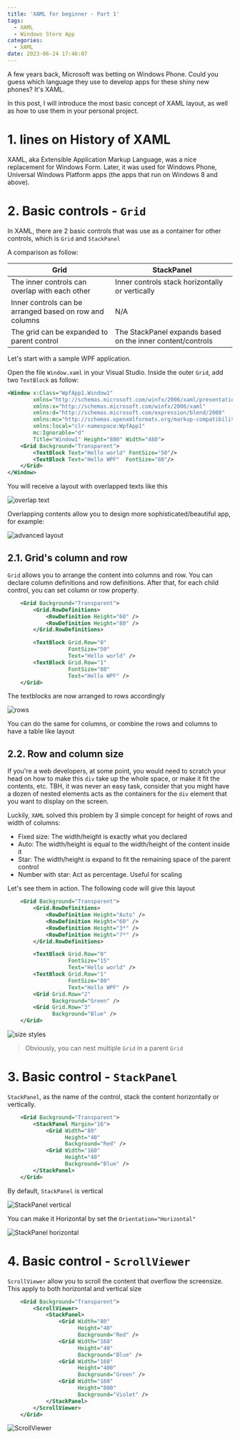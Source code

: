 ```yaml
---
title: 'XAML for beginner - Part 1'
tags:
  - XAML
  - Windows Store App
categories:
  - XAML
date: 2023-06-24 17:46:07
---
```


A few years back, Microsoft was betting on Windows Phone. Could you guess which language they use to develop apps for these shiny new phones? It's XAML. 

In this post, I will introduce the most basic concept of XAML layout, as well as how to use them in your personal project.

<!-- more -->

# 1. lines on History of XAML

XAML, aka Extensible Application Markup Language, was a nice replacement for Windows Form. Later, it was used for Windows Phone, Universal Windows Platform apps (the apps that run on Windows 8 and above).

# 2. Basic controls - `Grid`

In XAML, there are 2 basic controls that was use as a container for other controls, which is `Grid` and `StackPanel`

A comparison as follow:

| Grid                                                    | StackPanel                                                 |
|---------------------------------------------------------|------------------------------------------------------------|
| The inner controls can overlap with each other          | Inner controls stack horizontally or vertically            |
| Inner controls can be arranged based on row and columns | N/A                                                        |
| The grid can be expanded to parent control              | The StackPanel expands based on the inner content/controls |

Let's start with a sample WPF application.

Open the file `Window.xaml` in your Visual Studio. Inside the outer `Grid`, add two `TextBlock` as follow:

```xml
<Window x:Class="WpfApp1.Window1"
        xmlns="http://schemas.microsoft.com/winfx/2006/xaml/presentation"
        xmlns:x="http://schemas.microsoft.com/winfx/2006/xaml"
        xmlns:d="http://schemas.microsoft.com/expression/blend/2008"
        xmlns:mc="http://schemas.openxmlformats.org/markup-compatibility/2006"
        xmlns:local="clr-namespace:WpfApp1"
        mc:Ignorable="d"
        Title="Window1" Height="800" Width="480">
    <Grid Background="Transparent">
        <TextBlock Text="Hello world" FontSize="50"/>
        <TextBlock Text="Hello WPF"  FontSize="80"/> 
    </Grid>
</Window>
```

You will receive a layout with overlapped texts like this

![overlap text](/images/2023/06/ieNDg54OjR.png)

Overlapping contents allow you to design more sophisticated/beautiful app, for example:

![advanced layout](/images/2013/11/112213_0144_windowsphon6.png)

## 2.1. Grid's column and row

`Grid` allows you to arrange the content into columns and row. You can declare column definitions and row definitions. After that, for each child control, you can set column or row property.

```xml
    <Grid Background="Transparent">
        <Grid.RowDefinitions>
            <RowDefinition Height="60" />
            <RowDefinition Height="80" />
        </Grid.RowDefinitions>

        <TextBlock Grid.Row="0"
                   FontSize="50"
                   Text="Hello world" />
        <TextBlock Grid.Row="1"
                   FontSize="80"
                   Text="Hello WPF" />
    </Grid>
```

The textblocks are now arranged to rows accordingly

![rows](/images/2023/06/4kJL6V84m0.png)

You can do the same for columns, or combine the rows and columns to have a table like layout

## 2.2. Row and column size

If you're a web developers, at some point, you would need to scratch your head on how to make this `div` take up the whole space, or make it fit the contents, etc. TBH, it was never an easy task, consider that you might have a dozen of nested elements acts as the containers for the `div` element that you want to display on the screen.

Luckily, `XAML` solved this problem by 3 simple concept for height of rows and width of columns:

* Fixed size: The width/height is exactly what you declared
* Auto: The width/height is equal to the width/height of the content inside it
* Star: The width/height is expand to fit the remaining space of the parent control
* Number with star: Act as percentage. Useful for scaling

Let's see them in action. The following code will give this layout

```xml
    <Grid Background="Transparent">
        <Grid.RowDefinitions>
            <RowDefinition Height="Auto" />
            <RowDefinition Height="60" />
            <RowDefinition Height="3*" />
            <RowDefinition Height="7*" />
        </Grid.RowDefinitions>

        <TextBlock Grid.Row="0"
                   FontSize="15"
                   Text="Hello world" />
        <TextBlock Grid.Row="1"
                   FontSize="80"
                   Text="Hello WPF" />
        <Grid Grid.Row="2"
              Background="Green" />
        <Grid Grid.Row="3"
              Background="Blue" />
    </Grid>
```

![size styles](/images/2023/06/3.png)

> Obviously, you can nest multiple `Grid` in a parent `Grid`

# 3. Basic control - `StackPanel`

`StackPanel`, as the name of the control, stack the content horizontally or vertically.

```xml
    <Grid Background="Transparent">
        <StackPanel Margin="16">
            <Grid Width="80"
                  Height="40"
                  Background="Red" />
            <Grid Width="160"
                  Height="40"
                  Background="Blue" />
        </StackPanel>
    </Grid>
```

By default, `StackPanel` is vertical

![StackPanel vertical](/images/2023/06/4.png)

You can make it Horizontal by set the `Orientation="Horizontal"`

![StackPanel horizontal](/images/2023/06/5.png)

# 4. Basic control - `ScrollViewer`

`ScrollViewer` allow you to scroll the content that overflow the screensize. This apply to both horizontal and vertical size

```xml
    <Grid Background="Transparent">
        <ScrollViewer>
            <StackPanel>
                <Grid Width="80"
                      Height="40"
                      Background="Red" />
                <Grid Width="160"
                      Height="40"
                      Background="Blue" />
                <Grid Width="160"
                      Height="400"
                      Background="Green" />
                <Grid Width="160"
                      Height="800"
                      Background="Violet" />
            </StackPanel>
        </ScrollViewer>
    </Grid>
```

![ScrollViewer](/images/2023/06/6.png)